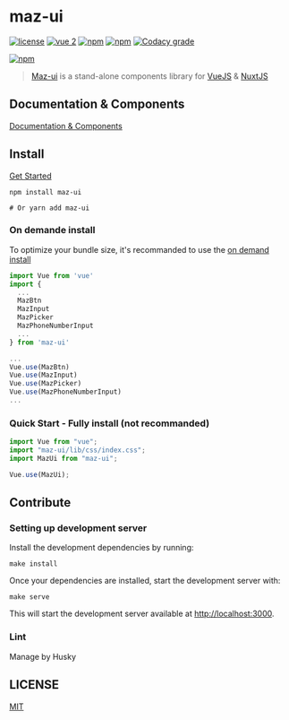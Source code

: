 # maz-ui

[![license](https://img.shields.io/github/license/LouisMazel/maz-ui.svg?style=flat-square)](https://github.com/LouisMazel/maz-ui/blob/master/LICENSE)
[![vue 2](https://img.shields.io/badge/vue-2-42b983.svg?style=flat-square)](https://vuejs.org)
[![npm](https://img.shields.io/npm/v/maz-ui.svg?style=flat-square)](https://www.npmjs.com/package/maz-ui)
[![npm](https://img.shields.io/npm/dt/maz-ui.svg?style=flat-square)](https://www.npmjs.com/package/maz-ui)
[![Codacy grade](https://img.shields.io/codacy/grade/3d15a7c11bfe47c69a2aed93cc67cc29.svg?style=flat-square)](https://www.codacy.com/app/LouisMazel/maz-ui)

[![npm](https://nodei.co/npm/maz-ui.png?downloads=true&downloadRank=true&stars=true)](https://www.npmjs.com/package/maz-ui)

> [Maz-ui](https://louismazel.github.io/maz-ui/) is a stand-alone components library for [VueJS](https://vuejs.org) & [NuxtJS](https://nuxtjs.org/)

## Documentation & Components

[Documentation & Components](https://louismazel.github.io/maz-ui/)

## Install

[Get Started](https://louismazel.github.io/maz-ui/documentation/get-started)

```shell
npm install maz-ui

# Or yarn add maz-ui
```

### On demande install

To optimize your bundle size, it's recommanded to use the [on demand install](https://louismazel.github.io/maz-ui/documentation/get-started)

```javascript
import Vue from 'vue'
import {
  ...
  MazBtn
  MazInput
  MazPicker
  MazPhoneNumberInput
  ...
} from 'maz-ui'

...
Vue.use(MazBtn)
Vue.use(MazInput)
Vue.use(MazPicker)
Vue.use(MazPhoneNumberInput)
...
```

### Quick Start - Fully install (not recommanded)

```javascript
import Vue from "vue";
import "maz-ui/lib/css/index.css";
import MazUi from "maz-ui";

Vue.use(MazUi);
```

## Contribute

### Setting up development server

Install the development dependencies by running:

```shell
make install
```

Once your dependencies are installed, start the development server with:

```shell
make serve
```

This will start the development server available at [http://localhost:3000](http://localhost:3000).

### Lint

Manage by Husky

## LICENSE

[MIT](LICENSE)
